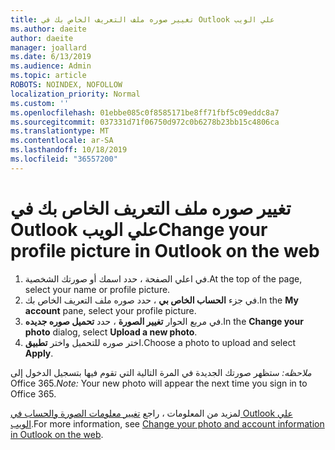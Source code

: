 ```yaml
---
title: تغيير صوره ملف التعريف الخاص بك في Outlook علي الويب
ms.author: daeite
author: daeite
manager: joallard
ms.date: 6/13/2019
ms.audience: Admin
ms.topic: article
ROBOTS: NOINDEX, NOFOLLOW
localization_priority: Normal
ms.custom: ''
ms.openlocfilehash: 01ebbe085c0f8585171be8ff71fbf5c09eddc8a7
ms.sourcegitcommit: 037331d71f06750d972c0b6278b23bb15c4806ca
ms.translationtype: MT
ms.contentlocale: ar-SA
ms.lasthandoff: 10/18/2019
ms.locfileid: "36557200"
---
```

# <a name="change-your-profile-picture-in-outlook-on-the-web"></a><span data-ttu-id="9122e-102">تغيير صوره ملف التعريف الخاص بك في Outlook علي الويب</span><span class="sxs-lookup"><span data-stu-id="9122e-102">Change your profile picture in Outlook on the web</span></span>

1. <span data-ttu-id="9122e-103">في اعلي الصفحة ، حدد اسمك أو صورتك الشخصية.</span><span class="sxs-lookup"><span data-stu-id="9122e-103">At the top of the page, select your name or profile picture.</span></span>
1. <span data-ttu-id="9122e-104">في جزء **الحساب الخاص بي** ، حدد صوره ملف التعريف الخاص بك.</span><span class="sxs-lookup"><span data-stu-id="9122e-104">In the **My account** pane, select your profile picture.</span></span>
1. <span data-ttu-id="9122e-105">في مربع الحوار **تغيير الصورة** ، حدد **تحميل صوره جديده**.</span><span class="sxs-lookup"><span data-stu-id="9122e-105">In the **Change your photo** dialog, select **Upload a new photo**.</span></span>
1. <span data-ttu-id="9122e-106">اختر صوره للتحميل واختر **تطبيق**.</span><span class="sxs-lookup"><span data-stu-id="9122e-106">Choose a photo to upload and select **Apply**.</span></span>

<span data-ttu-id="9122e-107">*ملاحظه:* ستظهر صورتك الجديدة في المرة التالية التي تقوم فيها بتسجيل الدخول إلى Office 365.</span><span class="sxs-lookup"><span data-stu-id="9122e-107">*Note:* Your new photo will appear the next time you sign in to Office 365.</span></span>

<span data-ttu-id="9122e-108">لمزيد من المعلومات ، راجع [تغيير معلومات الصورة والحساب في Outlook علي الويب](https://support.office.com/article/b2dbb289-851d-4bed-93c3-3e136f5659ec).</span><span class="sxs-lookup"><span data-stu-id="9122e-108">For more information, see [Change your photo and account information in Outlook on the web](https://support.office.com/article/b2dbb289-851d-4bed-93c3-3e136f5659ec).</span></span>